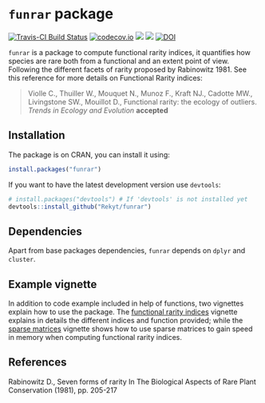 # `funrar` package

[![Travis-CI Build Status](https://travis-ci.org/Rekyt/funrar.svg?branch=master)](https://travis-ci.org/Rekyt/funrar) [![codecov.io](https://codecov.io/github/Rekyt/funrar/coverage.svg?branch=master)](https://codecov.io/github/Rekyt/funrar?branch=master)
![](http://www.r-pkg.org/badges/version/funrar)
![](http://cranlogs.r-pkg.org/badges/grand-total/funrar)
[![DOI](https://zenodo.org/badge/DOI/10.5281/zenodo.154729.svg)](https://doi.org/10.5281/zenodo.154729)



`funrar` is a package to compute functional rarity indices, it quantifies how species are rare both from a functional and an extent point of view. Following the different facets of rarity proposed by Rabinowitz 1981. See this reference for more details on Functional Rarity indices:

> Violle C., Thuiller W., Mouquet N., Munoz F., Kraft NJ., Cadotte MW., Livingstone SW., Mouillot D., Functional rarity: the ecology of outliers. *Trends in Ecology and Evolution* **accepted**


## Installation

The package is on CRAN, you can install it using:

```r
install.packages("funrar")
```

If you want to have the latest development version use `devtools`:

```r
# install.packages("devtools") # If 'devtools' is not installed yet
devtools::install_github("Rekyt/funrar")
```

## Dependencies

Apart from base packages dependencies, `funrar` depends on `dplyr` and `cluster`.


## Example vignette

In addition to code example included in help of functions, two vignettes explain how to use the package. The [functional rarity indices](vignettes/rarity_indices.Rmd) vignette explains in details the different indices and function provided; while the [sparse matrices](vignettes/sparse_matrices.Rmd) vignette shows how to use sparse matrices to gain speed in memory when computing functional rarity indices.

## References

Rabinowitz D., Seven forms of rarity  In The Biological Aspects of Rare Plant Conservation (1981), pp. 205-217

